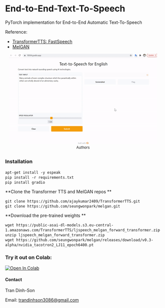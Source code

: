 # End-to-End-Text-To-Speech
PyTorch implementation for End-to-End Automatic Text-To-Speech

Reference: 
- [TransformerTTS: FastSpeech](https://github.com/as-ideas/TransformerTTS)
- [MelGAN](https://github.com/seungwonpark/melgan)

<p align="center">
    <img src="output/tts.gif", width="480">
    <br>
    <sup>Authors <a Demo</a></sup>
</p>



### Installation
```
apt-get install -y espeak
pip install -r requirements.txt
pip install gradio
```
**Clone the Transformer TTS and MelGAN repos **
```
git clone https://github.com/ajaykumar2409/TransformerTTS.git
git clone https://github.com/seungwonpark/melgan.git
```
**Download the pre-trained weights **
```
wget https://public-asai-dl-models.s3.eu-central-1.amazonaws.com/TransformerTTS/ljspeech_melgan_forward_transformer.zip
unzip ljspeech_melgan_forward_transformer.zip
wget https://github.com/seungwonpark/melgan/releases/download/v0.3-alpha/nvidia_tacotron2_LJ11_epoch6400.pt
```

### Try it out on Colab:
[![Open In Colab](https://colab.research.google.com/assets/colab-badge.svg)](https://github.com/trandinhson3086/End-to-End-Text-To-Speech/blob/main/synthesize_tts.ipynb)

#### Contact

Tran Dinh-Son

Email: trandinhson3086@gmail.com
